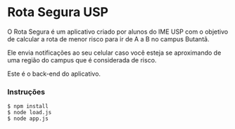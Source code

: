 # Rota Segura USP

O Rota Segura é um aplicativo criado por alunos do IME USP com o objetivo de calcular a rota de menor risco para ir de A a B no campus Butantã.

Ele envia notificações ao seu celular caso você esteja se aproximando de uma região do campus que é considerada de risco.

Este é o back-end do aplicativo.

### Instruções

```
$ npm install
$ node load.js
$ node app.js
```
